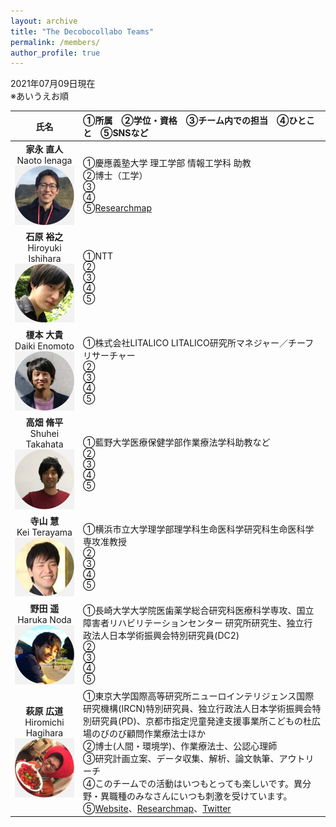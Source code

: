 ```yaml
---
layout: archive
title: "The Decobocollabo Teams"
permalink: /members/
author_profile: true
---
```


2021年07月09日現在  
※あいうえお順

| 氏名 | ①所属　②学位・資格　③チーム内での担当　④ひとこと　⑤SNSなど |
| :----: | :---- | 
| **家永 直人** <br> Naoto Ienaga<br><img src="../images/Ienaga.png" title="Naoto Ienaga" width="200"> | ①慶應義塾大学 理工学部 情報工学科 助教<br>②博士（工学）<br>③<br>④<br>⑤[Researchmap](https://researchmap.jp/naotoienaga)  |
| **石原 裕之** <br> Hiroyuki Ishihara<br><img src="../images/Ishihara.png" title="Hiroyuki Ishihara" width="200"> | ①NTT<br>②<br>③<br>④<br>⑤  |
| **榎本 大貴** <br> Daiki Enomoto <br><img src="../images/Enomoto.png" title="Daiki Enomoto" width="200"> | ①株式会社LITALICO LITALICO研究所マネジャー／チーフリサーチャー<br>②<br>③<br>④<br>⑤ |
| **高畑 脩平**<br> Shuhei Takahata <br> <img src="../images/takahata.png" title="Shuhei Takahata" width="200"> | ①藍野大学医療保健学部作業療法学科助教など<br>②<br>③<br>④<br>⑤ |
| **寺山 慧**<br> Kei Terayama <br> <img src="../images/terayama.png" title="Kei Terayama" width="200"> | ①横浜市立大学理学部理学科生命医科学研究科生命医科学専攻准教授<br>②<br>③<br>④<br>⑤ |
| **野田 遥** <br> Haruka Noda <br><img src="../images/noda.png" title="Haruka Noda" width="200"> | ①長崎大学大学院医歯薬学総合研究科医療科学専攻、国立障害者リハビリテーションセンター 研究所研究生、独立行政法人日本学術振興会特別研究員(DC2)<br>②<br>③<br>④<br>⑤  |
| **萩原 広道**<br> Hiromichi Hagihara<br><img src="../images/hagihara.png" title="Hiromishi Hagihara" width="200"> | ①東京大学国際高等研究所ニューロインテリジェンス国際研究機構(IRCN)特別研究員、独立行政法人日本学術振興会特別研究員(PD)、京都市指定児童発達支援事業所こどもの杜広場のびのび顧問作業療法士ほか<br>②博士(人間・環境学)、作業療法士、公認心理師<br>③研究計画立案、データ収集、解析、論文執筆、アウトリーチ<br>④このチームでの活動はいつもとっても楽しいです。異分野・異職種のみなさんにいつも刺激を受けています。<br>⑤[Website](https://hagi-hara.jimdofree.com)、[Researchmap](https://researchmap.jp/hagiii)、[Twitter](https://twitter.com/hagiharahiro) |



<!--
| 氏名 | 所属 | 学位・資格 | チーム内での担当 | ひとこと | SNSなどのリンク |
| :----: | :---- | :---- | ---- | ---- | ---- |
| 萩原 広道 / Hagihara, Hiromichi<br><img src="../images/logo.jpg" title="Hiromishi Hagihara" width="300"> | ・東京大学国際高等研究所 ニューロインテリジェンス国際研究機構 (IRCN) 特別研究員<br>・独立行政法人日本学術振興会 特別研究員 (PD)<br>・特定国立研究開発法人理化学研究所 言語発達研究チーム 客員研究員<br>・京都市指定 児童発達支援事業所 こどもの杜広場 のびのび 顧問作業療法士 | ・博士 (人間・環境学)<br>・作業療法士<br>・公認心理師 | ・研究計画立案<br>・データ収集<br>・解析<br>・論文執筆<br>・アウトリーチ | このチームでの活動はいつもとっても楽しいです。異分野・異職種のみなさんにいつも刺激を受けています。 | ・[個人web](https://hagi-hara.jimdofree.com)<br>・[Researchmap](https://researchmap.jp/hagiii)<br>・[Twitter](https://twitter.com/hagiharahiro) |
| 高畑 脩平<br><img src="../images/logo.jpg" title="Shuhei Takahata" width="300"> | 藍野大学 医療保健学部 作業療法学科 助教 |  |  |  |  |
| 寺山 慧<br><img src="../images/logo.jpg" title="Kei Terayama" width="300"> | 横浜市立大学 理学部 理学科 生命医科学研究科 生命医科学専攻 准教授 |  |  |  |  |
| 榎本 大貴<br><img src="../images/logo.jpg" title="Daiki Enomoto" width="300"> | 株式会社LITALICO LITALICO研究所 マネジャー／チーフリサーチャー |  |  |  |  |
| 石原 裕之<br><img src="../images/logo.jpg" title="Hiroyuki Ishihara" width="300"> | NTT |  |  |  |  |
| 野田 遥<br><img src="../images/logo.jpg" title="Haruka Noda" width="300"> | 長崎大学 大学院 医歯薬学総合研究科 医療科学専攻<br>国立障害者リハビリテーションセンター 研究所 研究生<br>独立行政法人 日本学術振興会 特別研究員（DC2） |  |  |  |  |
| 家永 直人 / Ienaga, Naoto<br><img src="../images/naotoienaga_icon.jpg" title="Naoto Ienaga" width="300"> | 慶應義塾大学 理工学部 情報工学科 助教 |  |  |  |  |
-->
